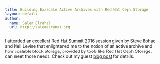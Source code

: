 ```yaml
---
title: Building Exascale Active Archives with Red Hat Ceph Storage
layout: default
author:
  name: Salem Elrahal
  url: http://salemelrahal.org
---
```


I attended an excellent Red Hat Summit 2016 session given by Steve Bohac and Neil Levine that enlightened me to the notion of an active archive and how scalable block storage, provided by tools like Red Hat Ceph Storage, can meet those needs. Check out my guest [blog post](http://developers.redhat.com/blog/2016/06/29/summit-live-blog-building-exascale-active-archives-with-red-hat-ceph-storage/) for details.

